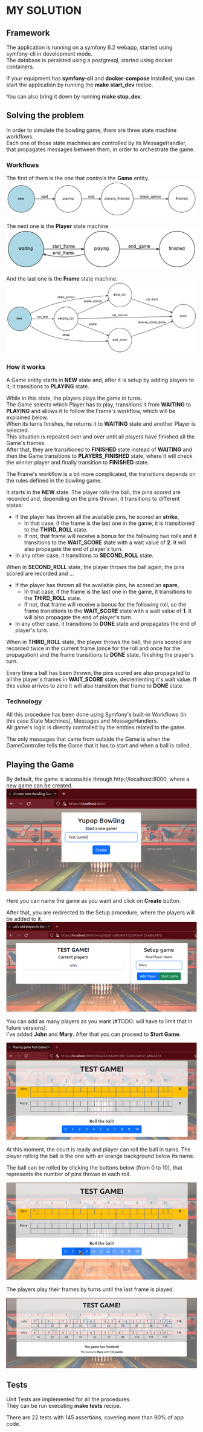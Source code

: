 # MY SOLUTION

## Framework

The application is running on a symfony 6.2 webapp, started using symfony-cli in development mode.  
The database is persisted using a postgresql, started using docker containers.  

If your equipment has **symfony-cli** and **docker-compose** installed, you can start the application by running the **make start_dev** recipe.    

You can also bring it down by running **make stop_dev**.  

## Solving the problem

In order to simulate the bowling game, there are three state machine workflows.  
Each one of those state machines are controlled by its MessageHandler, that propagates messages between them, in order to orchestrate the game.

### Workflows 

The first of them is the one that controls the **Game** entity.  
![Game State Machine](docs/workflow_game.png)  

The next one is the **Player** state machine.  
![Player State Machine](docs/workflow_player.png)  

And the last one is the **Frame** state machine.  
![Frame State Machine](docs/workflow_frame.png)  

### How it works

A Game entity starts in **NEW** state and, after it is setup by adding players to it, it transitions to **PLAYING** state.  

While in this state, the players plays the game in turns.  
The Game selects which Player has to play, transitions it from **WAITING** to **PLAYING** and allows it to follow the Frame's workflow, which will be explained below.  
When its turns finishes, he returns it to **WAITING** state and another Player is selected.  
This situation is repeated over and over until all players have finished all the Game's frames.  
After that, they are transitioned to **FINISHED** state instead of **WAITING** and then the Game transitions to **PLAYERS_FINISHED** state, where it will check the winner player and finally transition to **FINISHED** state.  

The Frame's workflow is a bit more complicated, the transitions depends on the rules defined in the bowling game.  

It starts in the **NEW** state. The player rolls the ball, the pins scored are recorded and, depending on the pins thrown, it transitions to different states:
- If the player has thrown all the available pins, he scored an **strike**, 
  - In that case, if the frame is the last one in the game, it is transitioned to the **THIRD_ROLL** state.
  - If not, that frame will receive a bonus for the following two rolls and it transitions to the **WAIT_SCORE** state with a wait value of **2**. It will also propagate the end of player's turn.  
- In any other case, it transitions to **SECOND_ROLL** state.  

When in **SECOND_ROLL** state, the player throws the ball again, the pins scored are recorded and ...
- If the player has thrown all the available pins, he scored an **spare**, 
  - In that case, if the frame is the last one in the game, it transitions to the **THIRD_ROLL** state.
  - If not, that frame will receive a bonus for the following roll, so the frame transitions to the **WAIT_SCORE** state with a wait value of **1**. It will also propagate the end of player's turn.  
- In any other case, it transitions to **DONE** state and propagates the end of player's turn.

When in **THIRD_ROLL** state, the player throws the ball, the pins scored are recorded twice in the current frame (once for the roll and once for the propagation) and the frame transitions to **DONE** state, finishing the player's turn.

Every time a ball has been thrown, the pins scored are also propagated to all the player's frames in **WAIT_SCORE** state, decrementing it's wait value. If this value arrives to zero it will also transition that frame to **DONE** state.

### Technology

All this procedure has been done using Symfony's built-in Workflows (in this case State Machines), Messages and MessageHandlers.  
All game's logic is directly controlled by the entities related to the game.

The only messages that came from outside the Game is when the GameController tells the Game that it has to start and when a ball is rolled.


## Playing the Game

By default, the game is accessible through http://localhost:8000, where a new game can be created.  
![New Game](docs/new_game.png)

Here you can name the game as you want and click on **Create** button.  

After that, you are redirected to the Setup procedure, where the players will be added to it.  
![Adding Players](docs/adding_players.png)

You can add as many players as you want (#TODO: will have to limit that in future versions).  
I've added **John** and **Mary**. After that you can proceed to **Start Game**. 

![Start Game](docs/start_game.png)

At this moment, the court is ready and player can roll the ball in turns. The player rolling the ball is the one with an orange background below its name.   

The ball can be rolled by clicking the buttons below (from 0 to 10), that represents the number of pins thrown in each roll.

![Roll the ball!](docs/roll_the_ball.png)

The players play their frames by turns until the last frame is played.  

![Game Finished](docs/game_finished.png)

## Tests

Unit Tests are implemented for all the procedures.  
They can be run executing **make tests** recipe.  

There are 22 tests with 145 assertions, covering more than 90% of app code.  
